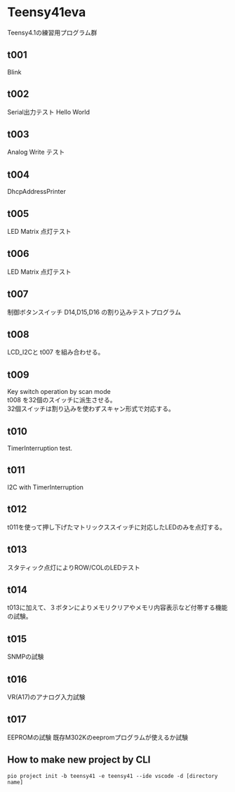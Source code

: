 # Teensy41eva

Teensy4.1の練習用プログラム群

## t001

Blink

## t002

Serial出力テスト Hello World

## t003

Analog Write テスト

## t004

DhcpAddressPrinter

## t005

LED Matrix 点灯テスト

## t006

LED Matrix 点灯テスト

## t007

制御ボタンスイッチ D14,D15,D16 の割り込みテストプログラム

## t008

LCD_I2Cと t007 を組み合わせる。

## t009

Key switch operation by scan mode  
t008 を32個のスイッチに派生させる。  
32個スイッチは割り込みを使わずスキャン形式で対応する。

## t010

TimerInterruption test.

## t011

I2C with TimerInterruption

## t012

t011を使って押し下げたマトリックススイッチに対応したLEDのみを点灯する。

## t013

スタティック点灯によりROW/COLのLEDテスト

## t014

t013に加えて、３ボタンによりメモリクリアやメモリ内容表示など付帯する機能の試験。

## t015

SNMPの試験

## t016

VR(A17)のアナログ入力試験

## t017

EEPROMの試験
既存M302Kのeepromプログラムが使えるか試験

## How to make new project by CLI

```pio project init -b teensy41 -e teensy41 --ide vscode -d [directory name]```


